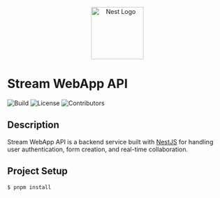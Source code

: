 <p align="center">
  <a href="http://nestjs.com/" target="blank">
    <img src="https://nestjs.com/img/logo-small.svg" width="120" alt="Nest Logo" />
  </a>
</p>

# Stream WebApp API

![Build](https://img.shields.io/github/actions/workflow/status/your-repo/build.yml)
![License](https://img.shields.io/github/license/your-repo)
![Contributors](https://img.shields.io/github/contributors/your-repo)

## Description

Stream WebApp API is a backend service built with [NestJS](https://nestjs.com/) for handling user authentication, form creation, and real-time collaboration.

## Project Setup

```bash
$ pnpm install
```
